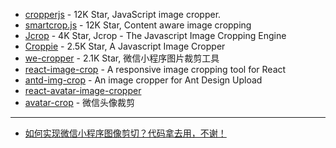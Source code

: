 - [cropperjs](https://github.com/fengyuanchen/cropperjs) - 12K Star, JavaScript image cropper.
- [smartcrop.js](https://github.com/jwagner/smartcrop.js) - 12K Star, Content aware image cropping
- [Jcrop](https://github.com/tapmodo/Jcrop) - 4K Star, Jcrop - The Javascript Image Cropping Engine
- [Croppie](https://github.com/Foliotek/Croppie) - 2.5K Star, A Javascript Image Cropper
- [we-cropper](https://github.com/we-plugin/we-cropper) - 2.1K Star, 微信小程序图片裁剪工具
- [react-image-crop](https://github.com/DominicTobias/react-image-crop) - A responsive image cropping tool for React
- [antd-img-crop](https://github.com/nanxiaobei/antd-img-crop) - An image cropper for Ant Design Upload
- [react-avatar-image-cropper](https://github.com/likeconan/react-avatar-image-cropper)
- [avatar-crop](https://github.com/varjay/avatar-crop) - 微信头像裁剪

---

- [如何实现微信小程序图像剪切？代码拿去用，不谢！](https://juejin.cn/post/6844903984663298056)
